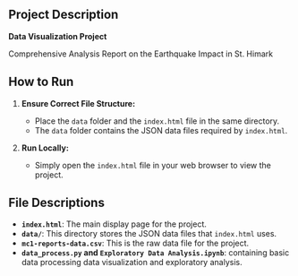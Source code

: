 ## Project Description

**Data Visualization Project**

Comprehensive Analysis Report on the Earthquake Impact in St. Himark

## How to Run

1.  **Ensure Correct File Structure:**
    * Place the `data` folder and the `index.html` file in the same directory.
    * The `data` folder contains the JSON data files required by `index.html`.

2.  **Run Locally:**
    * Simply open the `index.html` file in your web browser to view the project.

## File Descriptions

* **`index.html`**: The main display page for the project.
* **`data/`**: This directory stores the JSON data files that `index.html` uses.
* **`mc1-reports-data.csv`**: This is the raw data file for the project.
* **`data_process.py` and `Exploratory Data Analysis.ipynb`**: containing basic data processing data visualization and exploratory analysis.
